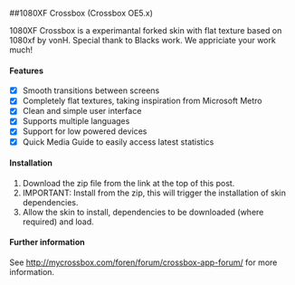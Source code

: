 ##1080XF Crossbox (Crossbox OE5.x)

1080XF Crossbox is a experimantal forked skin with flat texture based on 1080xf by vonH. Special thank to Blacks work. We appriciate your work much!

#### Features

- [x] Smooth transitions between screens
- [x] Completely flat textures, taking inspiration from Microsoft Metro
- [x] Clean and simple user interface
- [x] Supports multiple languages
- [x] Support for low powered devices
- [x] Quick Media Guide to easily access latest statistics

#### Installation
1. Download the zip file from the link at the top of this post.
2. IMPORTANT: Install from the zip, this will trigger the installation of skin dependencies.
3. Allow the skin to install, dependencies to be downloaded (where required) and load.

#### Further information
See http://mycrossbox.com/foren/forum/crossbox-app-forum/ for more information.
